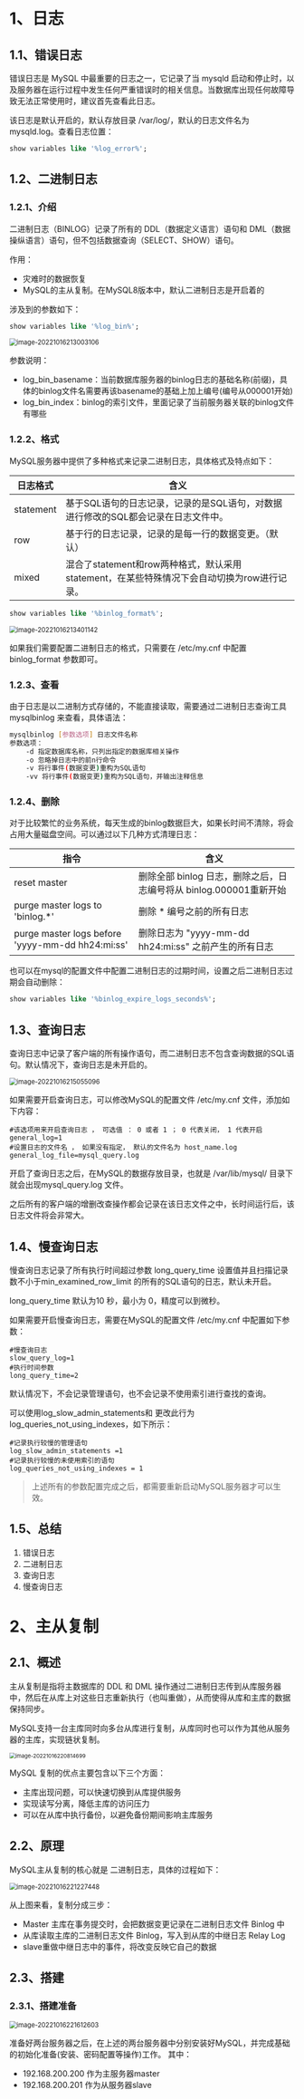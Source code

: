 # 1、日志



## 1.1、错误日志

错误日志是 MySQL 中最重要的日志之一，它记录了当 mysqld 启动和停止时，以及服务器在运行过程中发生任何严重错误时的相关信息。当数据库出现任何故障导致无法正常使用时，建议首先查看此日志。

该日志是默认开启的，默认存放目录 /var/log/，默认的日志文件名为 mysqld.log。查看日志位置：

```sql
show variables like '%log_error%';
```



## 1.2、二进制日志



### 1.2.1、介绍

二进制日志（BINLOG）记录了所有的 DDL（数据定义语言）语句和 DML（数据操纵语言）语句，但不包括数据查询（SELECT、SHOW）语句。

作用：

- 灾难时的数据恢复
- MySQL的主从复制。在MySQL8版本中，默认二进制日志是开启着的

涉及到的参数如下：

```sql
show variables like '%log_bin%';
```

<img src="https://raw.githubusercontent.com/zsc-dot/pic/master/img/Git/image-20221016213003106.png" alt="image-20221016213003106" style="zoom:80%;" />

参数说明：

- log_bin_basename：当前数据库服务器的binlog日志的基础名称(前缀)，具体的binlog文件名需要再该basename的基础上加上编号(编号从000001开始)
- log_bin_index：binlog的索引文件，里面记录了当前服务器关联的binlog文件有哪些



### 1.2.2、格式

MySQL服务器中提供了多种格式来记录二进制日志，具体格式及特点如下：

| 日志格式  | 含义                                                         |
| --------- | ------------------------------------------------------------ |
| statement | 基于SQL语句的日志记录，记录的是SQL语句，对数据进行修改的SQL都会记录在日志文件中。 |
| row       | 基于行的日志记录，记录的是每一行的数据变更。（默认）         |
| mixed     | 混合了statement和row两种格式，默认采用statement，在某些特殊情况下会自动切换为row进行记录。 |

```sql
show variables like '%binlog_format%';
```

<img src="https://raw.githubusercontent.com/zsc-dot/pic/master/img/Git/image-20221016213401142.png" alt="image-20221016213401142" style="zoom:80%;" />

如果我们需要配置二进制日志的格式，只需要在 /etc/my.cnf 中配置 binlog_format 参数即可。



### 1.2.3、查看

由于日志是以二进制方式存储的，不能直接读取，需要通过二进制日志查询工具 mysqlbinlog 来查看，具体语法：

```sh
mysqlbinlog [参数选项] 日志文件名称
参数选项：
	-d 指定数据库名称，只列出指定的数据库相关操作
	-o 忽略掉日志中的前n行命令
	-v 将行事件(数据变更)重构为SQL语句
	-vv 将行事件(数据变更)重构为SQL语句，并输出注释信息
```



### 1.2.4、删除

对于比较繁忙的业务系统，每天生成的binlog数据巨大，如果长时间不清除，将会占用大量磁盘空间。可以通过以下几种方式清理日志：

| 指令                                             | 含义                                                         |
| ------------------------------------------------ | ------------------------------------------------------------ |
| reset master                                     | 删除全部 binlog 日志，删除之后，日志编号将从 binlog.000001重新开始 |
| purge master logs to 'binlog.*'                  | 删除 * 编号之前的所有日志                                    |
| purge master logs before 'yyyy-mm-dd hh24:mi:ss' | 删除日志为 "yyyy-mm-dd hh24:mi:ss" 之前产生的所有日志        |



也可以在mysql的配置文件中配置二进制日志的过期时间，设置之后二进制日志过期会自动删除：

```sql
show variables like '%binlog_expire_logs_seconds%';
```



## 1.3、查询日志

查询日志中记录了客户端的所有操作语句，而二进制日志不包含查询数据的SQL语句。默认情况下，查询日志是未开启的。

<img src="https://raw.githubusercontent.com/zsc-dot/pic/master/img/Git/image-20221016215055096.png" alt="image-20221016215055096" style="zoom:80%;" />

如果需要开启查询日志，可以修改MySQL的配置文件 /etc/my.cnf 文件，添加如下内容：

```
#该选项用来开启查询日志 ， 可选值 ： 0 或者 1 ； 0 代表关闭， 1 代表开启
general_log=1
#设置日志的文件名 ， 如果没有指定， 默认的文件名为 host_name.log
general_log_file=mysql_query.log
```



开启了查询日志之后，在MySQL的数据存放目录，也就是 /var/lib/mysql/ 目录下就会出现mysql_query.log 文件。

之后所有的客户端的增删改查操作都会记录在该日志文件之中，长时间运行后，该日志文件将会非常大。



## 1.4、慢查询日志

慢查询日志记录了所有执行时间超过参数 long_query_time 设置值并且扫描记录数不小于min_examined_row_limit 的所有的SQL语句的日志，默认未开启。

long_query_time 默认为10 秒，最小为 0，精度可以到微秒。

如果需要开启慢查询日志，需要在MySQL的配置文件 /etc/my.cnf 中配置如下参数：

```
#慢查询日志
slow_query_log=1
#执行时间参数
long_query_time=2
```



默认情况下，不会记录管理语句，也不会记录不使用索引进行查找的查询。

可以使用log_slow_admin_statements和 更改此行为 log_queries_not_using_indexes，如下所示：

```
#记录执行较慢的管理语句
log_slow_admin_statements =1
#记录执行较慢的未使用索引的语句
log_queries_not_using_indexes = 1
```



> 上述所有的参数配置完成之后，都需要重新启动MySQL服务器才可以生效。



## 1.5、总结

1. 错误日志
2. 二进制日志
3. 查询日志
4. 慢查询日志



# 2、主从复制



## 2.1、概述

主从复制是指将主数据库的 DDL 和 DML 操作通过二进制日志传到从库服务器中，然后在从库上对这些日志重新执行（也叫重做），从而使得从库和主库的数据保持同步。

MySQL支持一台主库同时向多台从库进行复制，从库同时也可以作为其他从服务器的主库，实现链状复制。

<img src="https://raw.githubusercontent.com/zsc-dot/pic/master/img/Git/image-20221016220814699.png" alt="image-20221016220814699" style="zoom:67%;" />

MySQL 复制的优点主要包含以下三个方面：

- 主库出现问题，可以快速切换到从库提供服务
- 实现读写分离，降低主库的访问压力
- 可以在从库中执行备份，以避免备份期间影响主库服务



## 2.2、原理

MySQL主从复制的核心就是 二进制日志，具体的过程如下：

<img src="https://raw.githubusercontent.com/zsc-dot/pic/master/img/Git/image-20221016221227448.png" alt="image-20221016221227448" style="zoom: 80%;" />

从上图来看，复制分成三步：

- Master 主库在事务提交时，会把数据变更记录在二进制日志文件 Binlog 中
- 从库读取主库的二进制日志文件 Binlog，写入到从库的中继日志 Relay Log 
- slave重做中继日志中的事件，将改变反映它自己的数据



## 2.3、搭建



### 2.3.1、搭建准备

<img src="https://raw.githubusercontent.com/zsc-dot/pic/master/img/Git/image-20221016221612603.png" alt="image-20221016221612603" style="zoom:80%;" />

准备好两台服务器之后，在上述的两台服务器中分别安装好MySQL，并完成基础的初始化准备(安装、密码配置等操作)工作。 其中：

- 192.168.200.200 作为主服务器master
- 192.168.200.201 作为从服务器slave